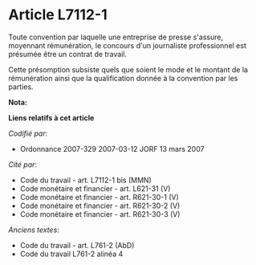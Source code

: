# Article L7112-1

Toute convention par laquelle une entreprise de presse s'assure, moyennant rémunération, le concours d'un journaliste
professionnel est présumée être un contrat de travail.

Cette présomption subsiste quels que soient le mode et le montant de la rémunération ainsi que la qualification donnée à la
convention par les parties.

**Nota:**



**Liens relatifs à cet article**

_Codifié par_:

  - Ordonnance 2007-329 2007-03-12 JORF 13 mars 2007

_Cité par_:

  - Code du travail - art. L7112-1 bis (MMN)
  - Code monétaire et financier - art. L621-31 (V)
  - Code monétaire et financier - art. R621-30-1 (V)
  - Code monétaire et financier - art. R621-30-2 (V)
  - Code monétaire et financier - art. R621-30-3 (V)

_Anciens textes_:

  - Code du travail - art. L761-2 (AbD)
  - Code du travail L761-2 alinéa 4
